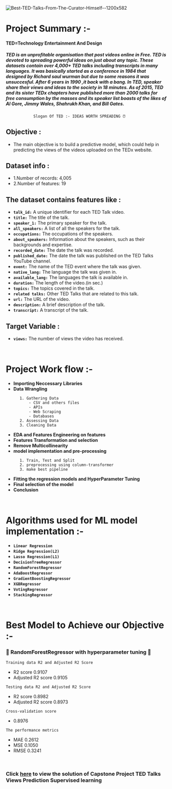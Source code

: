 ![Best-TED-Talks-From-The-Curator-Himself--1200x582](https://user-images.githubusercontent.com/121340232/222759494-ce2b643d-332f-433a-8fe0-191a18e9ae9a.jpg)

# **Project Summary :-**

 #### TED=Technology Entertainment And Design


##### TED is an unprofitable organisation that post videos online in Free. TED is devoted to spreading powerful ideas on just about any topic. These datasets contain over 4,000+ TED talks including transcripts in many languages. It was basically started as a conference in 1984 that designed by Richard saul wurman but due to some reasons it was unsuccesful. After 6 years in 1990 ,it back with a bang. In TED, speaker share their views and ideas to the society in 18 minutes. As of 2015, TED and its sister TEDx chapters have published more than 2000 talks for free consumption by the masses and its speaker list boasts of the likes of Al Gore, Jimmy Wales, Shahrukh Khan, and Bill Gates.



    
                Slogan Of TED :- IDEAS WORTH SPREADING ⏰



## **Objective :**
- The main objective is to build a predictive model, which could help in predicting the views of the videos uploaded on the TEDx website.

## **Dataset info :**

* 1.Number of records: 4,005
* 2.Number of features: 19

## **The dataset contains features like :**

* **`talk_id:`** A unique identifier for each TED Talk video.
* **`title:`** The title of the talk.
* **`speaker_1:`** The primary speaker for the talk.
* **`all_speakers:`** A list of all the speakers for the talk.
* **`occupations:`** The occupations of the speakers.
* **`about_speakers:`** Information about the speakers, such as their backgrounds and expertise.
* **`recorded_date:`** The date the talk was recorded.
* **`published_date:`** The date the talk was published on the TED Talks YouTube channel.
* **`event:`** The name of the TED event where the talk was given.
* **`native_lang:`** The language the talk was given in.
* **`available_lang:`** The languages the talk is available in.
* **`duration:`** The length of the video.(in sec.)
* **`topics:`** The topics covered in the talk.
* **`related talks:`** Other TED Talks that are related to this talk.
* **`url:`** The URL of the video.
* **`description:`** A brief description of the talk.
* **`transcript:`** A transcript of the talk.

## **Target Variable :**

* **`views:`** The number of views the video has received.
<br/>

# **Project Work flow :-**

- **Importing Neccessary Libraries**
- **Data Wrangling**

```
      1. Gathering Data 
          - CSV and others files 
          - APIs 
          - Web Scraping 
          - Databases 
      2. Assessing Data
      3. Cleaning Data 
```
- **EDA and Features Engineering on features**
- **Features Transformation and selection**
- **Remove Multicollinearity**
- **model implementation and pre-processing**

```
      1. Train, Test and Split
      2. preprocessing using column-transformer
      3. make best pipeline     
```
- **Fitting the regression models and HyperParameter Tuning**
- **Final selection of the model**
- **Conclusion**
<br/>


# **Algorithms used for ML model implementation :-**

* **`Linear Regression`**
* **`Ridge Regression(L2)`**
* **`Lasso Regression(L1)`**
* **`DecisionTreeRegressor`**
* **`RandomForestRegressor`**
* **`AdaBoostRegressor`**
* **`GradientBoostingRegressor`**
* **`XGBRegressor`**
* **`VotingRegressor`**
* **`StackingRegressor`**
<br/>


# **Best Model to Achieve our Objective :-**

### **🥇 RandomForestRegressor with hyperparameter tuning 🥇**

`Training data R2 and Adjusted R2 Score`
- R2 score 0.9107
- Adjusted R2 score 0.9105

`Testing data R2 and Adjusted R2 Score`
- R2 score 0.8982
- Adjusted R2 score 0.8973

`Cross-validation score`
- 0.8976

`The performance metrics`
- MAE 0.2612
- MSE 0.1050
- RMSE 0.3241
<br/>

### **Click [here](https://github.com/SarangGami/TED-Talks-Views-Prediction-Supervised-learning/blob/main/TED_Talks_Views_Prediction_Supervised_learning_project.ipynb) to view the solution of Capstone Project TED Talks Views Prediction Supervised learning**
